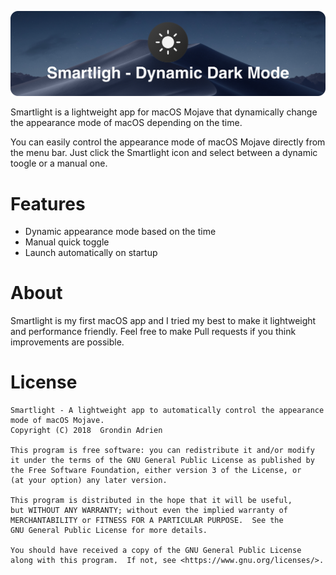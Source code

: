 ![alt text](https://github.com/adrgrondin/smartlight/blob/master/banner.png)

Smartlight is a lightweight app for macOS Mojave that dynamically change the appearance mode of macOS depending on the time.

You can easily control the appearance mode of macOS Mojave directly from the menu bar. Just click the Smartlight icon and select between a dynamic toogle or a manual one.

# Features
- Dynamic appearance mode based on the time
- Manual quick toggle
- Launch automatically on startup

# About
Smartlight is my first macOS app and I tried my best to make it lightweight and performance friendly. Feel free to make Pull requests if you think improvements are possible.

# License

    Smartlight - A lightweight app to automatically control the appearance mode of macOS Mojave.
    Copyright (C) 2018  Grondin Adrien

    This program is free software: you can redistribute it and/or modify
    it under the terms of the GNU General Public License as published by
    the Free Software Foundation, either version 3 of the License, or
    (at your option) any later version.

    This program is distributed in the hope that it will be useful,
    but WITHOUT ANY WARRANTY; without even the implied warranty of
    MERCHANTABILITY or FITNESS FOR A PARTICULAR PURPOSE.  See the
    GNU General Public License for more details.

    You should have received a copy of the GNU General Public License
    along with this program.  If not, see <https://www.gnu.org/licenses/>.
